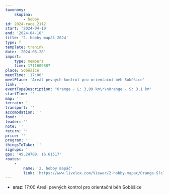 ```yaml
---
taxonomy:
    skupina:
        - hobby
id: 2024-race_2112
start: '2024-04-10'
end: '2024-04-10'
title: '2. hobby mapáč 2024'
type: T
template: trenink
date: '2024-03-28'
import:
    type: members
    time: 1711609807
place: Soběšice
meetTime: '17:00'
meetPlace: 'Areál pevných kontrol pro orientační běh Soběšice'
link: ''
eventTypeDescription: "Orange - L: 3,99 km\r\nOrange - S: 3,1 km"
startTime: ''
map: ''
terrain: ''
transport: ''
accomodation: ''
food: ''
leader: ''
note: ''
return: ''
price: ''
program: ''
thingsToTake: ''
signups: ''
gps: '49.24709, 16.61517'
routes:
    -
        name: '2. hobby mapáč'
        link: 'https://www.livelox.com/Viewer/2-hobby-mapac/Orange-S?classId=739311&tab=player&leg=12'
---
```


* **sraz**: 17:00 Areál pevných kontrol pro orientační běh Soběšice
